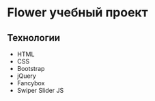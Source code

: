 # Flower учебный проект
## Технологии
- HTML
- CSS
- Bootstrap
- jQuery
- Fancybox
- Swiper Slider JS
